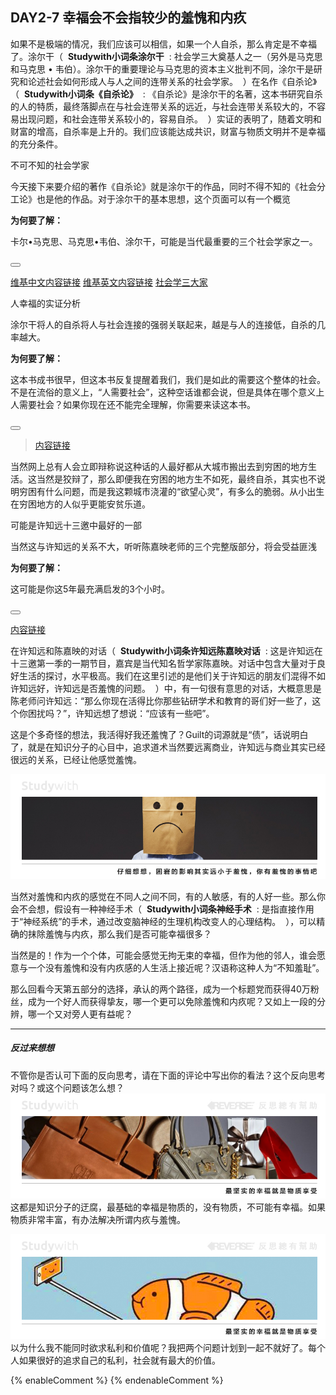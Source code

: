 ## DAY2-7 幸福会不会指较少的羞愧和内疚

如果不是极端的情况，我们应该可以相信，如果一个人自杀，那么肯定是不幸福了。涂尔干（&nbsp;&nbsp;**Studywith小词条涂尔干**&nbsp;&nbsp;:&nbsp;社会学三大奠基人之一（另外是马克思和马克思 • 韦伯）。涂尔干的重要理论与马克思的资本主义批判不同，涂尔干是研究和论述社会如何形成人与人之间的连带关系的社会学家。&nbsp;&nbsp;）在名作《自杀论》（&nbsp;&nbsp;**Studywith小词条《自杀论》**&nbsp;&nbsp;:&nbsp;《自杀论》是涂尔干的名著，这本书研究自杀的人的特质，最终落脚点在与社会连带关系的远近，与社会连带关系较大的，不容易出现问题，和社会连带关系较小的，容易自杀。&nbsp;&nbsp;）实证的表明了，随着文明和财富的增高，自杀率是上升的。我们应该能达成共识，财富与物质文明并不是幸福的充分条件。

<!--sec data-title="Studywith知识链接" data-id="section48" data-show=true ces-->

不可不知的社会学家

今天接下来要介绍的著作《自杀论》就是涂尔干的作品，同时不得不知的《社会分工论》也是他的作品。对于涂尔干的基本思想，这个页面可以有一个概览

**为何要了解：**

卡尔•马克思、马克思•韦伯、涂尔干，可能是当代最重要的三个社会学家之一。

<button class="section" target="section49" show="展开具体内容" hide="收起具体内容" ></button>

<!--endsec-->

<!--sec data-title="链接主题" aria-expanded="false" data-id="section49" data-show=false ces-->

[维基中文内容链接](https://zh.wikipedia.org/wiki/爱米尔·涂尔干)  [维基英文内容链接](https://en.wikipedia.org/wiki/Émile_Durkheim)  [社会学三大家](https://philosophy.hk01.com/channel/無睡意哲學/48961/社會學：涂爾幹、韋伯、馬克思)

<!--endsec-->

<!--sec data-title="Studywith知识链接" data-id="section50" data-show=true ces-->

人幸福的实证分析

涂尔干将人的自杀将人与社会连接的强弱关联起来，越是与人的连接低，自杀的几率越大。

**为何要了解：**

这本书成书很早，但这本书反复提醒着我们，我们是如此的需要这个整体的社会。不是在流俗的意义上，“人需要社会”，这种空话谁都会说，但是具体在哪个意义上人需要社会？如果你现在还不能完全理解，你需要来读这本书。

<button class="section" target="section51" show="展开具体内容" hide="收起具体内容" ></button>

<!--endsec-->

<!--sec data-title="链接主题" aria-expanded="false" data-id="section51" data-show=false ces-->

> [内容链接](https://zh.wikipedia.org/wiki/自杀论)

<!--endsec-->

当然网上总有人会立即辩称说这种话的人最好都从大城市搬出去到穷困的地方生活。这当然是狡辩了，那么即便我在穷困的地方生不如死，最终自杀，其实也不说明穷困有什么问题，而是我这颗城市浇灌的“欲望心灵”，有多么的脆弱。从小出生在穷困地方的人似乎更能安贫乐道。

<!--sec data-title="Studywith知识链接" data-id="section52" data-show=true ces-->

可能是许知远十三邀中最好的一部

当然这与许知远的关系不大，听听陈嘉映老师的三个完整版部分，将会受益匪浅

**为何要了解：**

这可能是你这5年最充满启发的3个小时。

<button class="section" target="section53" show="展开具体内容" hide="收起具体内容" ></button>

<!--endsec-->

<!--sec data-title="链接主题" aria-expanded="false" data-id="section53" data-show=false ces-->

[内容链接](https://v.qq.com/x/cover/4oocb872jxju3c6/f0375ahngm2.html)

<!--endsec-->

在许知远和陈嘉映的对话（&nbsp;&nbsp;**Studywith小词条许知远陈嘉映对话**&nbsp;&nbsp;:&nbsp;这是许知远在十三邀第一季的一期节目，嘉宾是当代知名哲学家陈嘉映。对话中包含大量对于良好生活的探讨，水平极高。我们在这里引述的是他们关于许知远的朋友们混得不如许知远好，许知远是否羞愧的问题。&nbsp;&nbsp;）中，有一句很有意思的对话，大概意思是陈老师问许知远：“那么你现在活得比你那些钻研学术和教育的哥们好一些了，这个你困扰吗？”，许知远想了想说：“应该有一些吧”。

这是个多奇怪的想法，我活得好我还羞愧了？Guilt的词源就是“债”，话说明白了，就是在知识分子的心目中，追求道术当然要远离商业，许知远与商业其实已经很远的关系，已经让他感觉羞愧。

![](/assets/16.jpg)

当然对羞愧和内疚的感觉在不同人之间不同，有的人敏感，有的人好一些。那么你会不会想，假设有一种神经手术（&nbsp;&nbsp;**Studywith小词条神经手术**&nbsp;&nbsp;:&nbsp;是指直接作用于“神经系统”的手术，通过改变脑神经的生理机构改变人的心理结构。&nbsp;&nbsp;），可以精确的抹除羞愧与内疚，那么我们是否可能幸福很多？

当然是的！作为一个个体，可能会感觉无拘无束的幸福，但作为他的邻人，谁会愿意与一个没有羞愧和没有内疚感的人生活上接近呢？汉语称这种人为“不知羞耻”。

那么回看今天第五部分的选择，承认的两个路径，成为一个标题党而获得40万粉丝，成为一个好人而获得挚友，哪一个更可以免除羞愧和内疚呢？又如上一段的分辨，哪一个又对旁人更有益呢？

---

##### 反过来想想

不管你是否认可下面的反向思考，请在下面的评论中写出你的看法？这个反向思考对吗？或这个问题该怎么想？![](/assets/38.jpg)这都是知识分子的迂腐，最基础的幸福是物质的，没有物质，不可能有幸福。如果物质非常丰富，有办法解决所谓内疚与羞愧。

![](/assets/39.jpg)以为什么我不能同时欲求私利和价值呢？我把两个问题计划到一起不就好了。每个人如果很好的追求自己的私利，社会就有最大的价值。

{% enableComment %}
{% endenableComment %}

